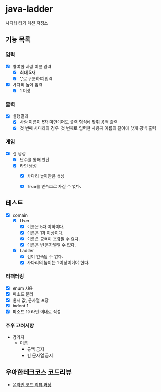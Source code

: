 # java-ladder

사다리 타기 미션 저장소

## 기능 목록

### 입력
-[x] 참여한 사람 이름 입력
  -[x] 최대 5자
  -[x] ','로 구분하여 입력
-[x] 사다리 높이 입력
    -[x] 1 이상

### 출력
-[x] 실행결과
  -[x] 사람 이름이 5자 미만이어도 출력 형식에 맞춰 공백 출력
  -[x] 첫 번째 사다리의 경우, 첫 번째로 입력한 사용자 이름의 길이에 맞게 공백 출력

### 게임
-[x] 선 생성
  -[x] 난수를 통해 판단
  -[x] 라인 생성
    -[x] 사다리 높이만큼 생성
    -[x] True를 연속으로 가질 수 없다.


## 테스트
- [x] domain
   - [x] User
     - [x] 이름은 5자 이하이다.
     - [x] 이름은 1자 이상이다.
     - [x] 이름은 공백이 포함될 수 없다.
     - [x] 이름은 빈 문자열일 수 없다.
   - [x] Ladder
     - [x] 선이 연속될 수 없다.
     - [x] 사다리의 높이는 1 이상이어야 한다.

### 리팩터링
- [x] enum 사용
- [x] 메소드 분리
- [x] 원시 값, 문자열 포장
- [x] indent 1
- [x] 메소드 10 라인 이내로 작성

### 추후 고려사항
- 참가자
  - 이름
    - 공백 금지
    - 빈 문자열 금지
    
## 우아한테크코스 코드리뷰

- [온라인 코드 리뷰 과정](https://github.com/woowacourse/woowacourse-docs/blob/master/maincourse/README.md)
